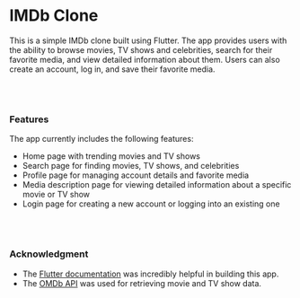 # IMDb Clone

This is a simple IMDb clone built using Flutter. The app provides users with the ability to browse movies, TV shows and celebrities, search for their favorite media, and view detailed information about them. Users can also create an account, log in, and save their favorite media.

<br/>
<br/>

### Features

The app currently includes the following features:

- Home page with trending movies and TV shows
- Search page for finding movies, TV shows, and celebrities
- Profile page for managing account details and favorite media
- Media description page for viewing detailed information about a specific movie or TV show
- Login page for creating a new account or logging into an existing one

<br/>
<br/>


### Acknowledgment

- The [Flutter documentation](https://docs.flutter.dev/) was incredibly helpful in building this app.
- The [OMDb API](https://www.omdbapi.com/) was used for retrieving movie and TV show data.
